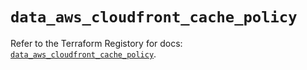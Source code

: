 # `data_aws_cloudfront_cache_policy`

Refer to the Terraform Registory for docs: [`data_aws_cloudfront_cache_policy`](https://www.terraform.io/docs/providers/aws/d/cloudfront_cache_policy).
